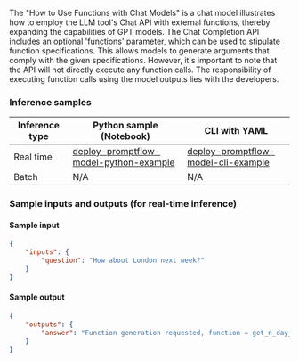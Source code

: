 The "How to Use Functions with Chat Models" is a chat model illustrates how to employ the LLM tool's Chat API with external functions, thereby expanding the capabilities of GPT models. The Chat Completion API includes an optional 'functions' parameter, which can be used to stipulate function specifications. This allows models to generate arguments that comply with the given specifications. However, it's important to note that the API will not directly execute any function calls. The responsibility of executing function calls using the model outputs lies with the developers.


### Inference samples

Inference type|Python sample (Notebook)|CLI with YAML
|--|--|--|
Real time|<a href="https://github.com/microsoft/promptflow/blob/pm/3p-inside-materials/docs/media/deploy-to-aml-code/sdk/deploy.ipynb" target="_blank">deploy-promptflow-model-python-example</a>|<a href="https://github.com/microsoft/promptflow/blob/pm/3p-inside-materials/docs/go-to-production/deploy-to-aml-code.md" target="_blank">deploy-promptflow-model-cli-example</a>
Batch | N/A | N/A

### Sample inputs and outputs (for real-time inference)

#### Sample input
```json
{
    "inputs": {
        "question": "How about London next week?"
    }
}
```

#### Sample output
```json
{
    "outputs": {
        "answer": "Function generation requested, function = get_n_day_weather_forecast, args = { 'location': 'London', 'num_days': 7, 'format': 'celsius' }"
    }
}
```
